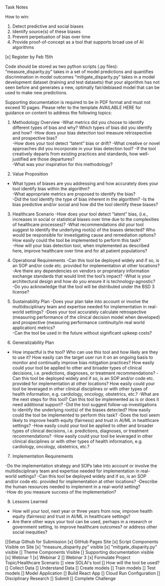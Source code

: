 Task Notes

How to win:

1. Detect predictive and social biases
2. Identify source(s) of these biases
3. Prevent perpetuation of bias over time
4. Provide proof-of-concept as a tool that supports broad use of AI algorithms

[x] Register by Feb 15th

Code should be stored as two python scripts (.py files):
  “measure_disparity.py” takes in a set of model predictions and quantifies discrimination in model outcomes
  “mitigate_disparity.py” takes in a model development dataset (training and test datasets) that your algorithm has not seen before and generates a new, optimally fair/debiased model that can be used to make new predictions.

Supporting documentation is required to be in PDF format and must not exceed 10 pages. Please refer to the template AVAILABLE HERE for guidance on content to address the following topics: 

1. Methodology Overview
  -What metrics did you choose to identify different types of bias and why? Which types of bias did you identify and how? 
  -How does your bias detection tool measure retrospective and prospective bias?  
  -How does your tool detect “latent” bias or drift? 
  -What creative or novel approaches did you incorporate in your bias detection tool? 
  -If the tool creatively departs from existing practices and standards, how well-justified are those departures?  
  -What was your inspiration for this methodology?  
  
2. Value Proposition
 - What types of biases are you addressing and how accurately does your tool identify bias within the algorithm?  
 -What appropriate metrics are proposed to identify the bias?  
 -Did the tool identify the type of bias inherent in the algorithm? 
 -Is the bias predictive and/or social and how did the tool identify these biases? 

3. Healthcare Scenario
 -How does your tool detect “latent” bias, (i.e., increases in social or statistical biases over time due to the complexities of healthcare processes)? 
 -What recommendations did your tool suggest to identify the underlying root(s) of the biases detected? Who would be responsible for investigating cause and remediation options? How easily could the tool be implemented to perform this task?  
 -How will your bias detection tool, when implemented as described here, improve healthcare over time and for all patient populations? 

4. Operational Requirements
  -Can this tool be deployed widely and if so, is an SOP and/or code etc. provided for implementation at other locations?  
  -Are there any dependencies on vendors or proprietary information exchange standards that would limit the tool’s impact? 
  -What is your architectural design and how do you ensure it is technology-agnostic?  
  -Do you acknowledge that the tool will be distributed under the BSD 3 license? 

5. Sustainability Plan
 -Does your plan take into account or involve the multidisciplinary team and expertise needed for implementation in real-world settings? 
 -Does your tool accurately calculate retrospective (measuring performance of the clinical decision model when developed) and prospective (measuring performance continuity/in real world application) metrics?  
 -Can the tool be used in the future without significant upkeep costs? 

6. Generalizability Plan
 - How impactful is the tool? Who can use this tool and how likely are they to use it? How easily can the target user run it on an ongoing basis to monitor and continually improve bias mitigation practices? How easily could your tool be applied to other and broader types of clinical decisions, i.e. predictions, diagnoses, or treatment recommendations? 
 -Can this tool be deployed widely and if so, is an SOP and/or code etc. provided for implementation at other locations? How easily could your tool be leveraged in other clinical disciplines or with other types of health information, e.g. cardiology, oncology, obstetrics, etc.? 
 -What are the next steps for this tool? Can this tool be implemented as is or does it need additional support? 
 -Did the tool suggest follow-up investigations to identify the underlying root(s) of the biases detected? How easily could the tool be implemented to perform this task? 
 -Does the tool seem likely to improve health equity (fairness) and trust in AI/ML in healthcare settings? 
 -How easily could your tool be applied to other and broader types of clinical decisions, i.e. predictions, diagnoses, or treatment recommendations? 
 -How easily could your tool be leveraged in other clinical disciplines or with other types of health information, e.g. cardiology, oncology, obstetrics, etc.? 

7. Implementation Requirements

  -Do the implementation strategy and SOPs take into account or involve the multidisciplinary team and expertise needed for implementation in real-world settings? 
  -Can this tool be deployed widely and if so, is an SOP and/or code etc. provided for implementation at other locations? 
  -Describe the human resources needed to implement in a real-world setting?  
  -How do you measure success of the implementation?  

8. Lessons Learned
  - How will your tool, next year or three years from now, improve health equity (fairness) and trust in AI/ML in healthcare settings? 
  - Are there other ways your tool can be used, perhaps in a research or government setting, to improve healthcare outcomes? or address other social inequities? 

[]Setup Github for Submission
  [x] GitHub Pages Site
  [x] Script Components Visible on Site
     [x] “measure_disparity.py” visible
     [x] "mitigate_disparity.py" visible
  [] Theme Components Visible
  [] Supporting documentation visible
[x] Webinar 1
[x] Webinar 2
[] Webinar 3
[x] Formulate Project Topic/Healthcare Scenario
[] view SOLAI's tool
[] How will the tool be used?
[] Collect Data
[] Understand Data
[] Create models
[] Train models
[] Test models
[] Model Application 
[] Build React App
[] Cloud Run Configuration
[] Disciplinary Research
[] Submit
[] Complete Challenge 
